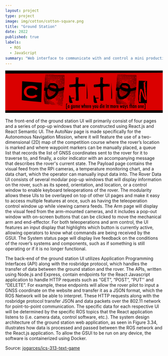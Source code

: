 ```yaml
---
layout: project
type: project
image: img/cotton/cotton-square.png
title: "Ground Station"
date: 2022
published: true
labels:
  - ROS
  - JavaScript
summary: "Web interface to communicate with and control a mini production Mars rover."
---
```


<img class="img-fluid" src="../img/cotton/cotton-header.png">

The front-end of the ground station UI will primarily consist of four pages and a series of pop-up windows that are constructed using React.js and React Semantic UI. The AutoNav page is made specifically for the Autonomous Navigation Mission, where it will feature the use of a two-dimensional (2D) map of the competition course where the rover’s location is marked and where waypoint markers can be manually placed, a queue list that records the list of GNSS coordinates sent to the rover for it to traverse to, and finally, a color indicator with an accompanying message that describes the rover's current state. The Payload page contains the visual feed from the RPi cameras, a temperature monitoring chart, and a data chart, which the operator can manually input data into. The Rover Data UI consists of several modular pop-up windows that will display information on the rover, such as its speed, orientation, and location, or a control window to enable keyboard teleoperations of the rover. The modularity allows these UIs to be overlayed on top of other UI pages and make it easy to access multiple features at once, such as having the teleoperation control window up while viewing camera feeds. The Arm page will display the visual feed from the arm-mounted cameras, and it includes a pop-out window with on-screen buttons that can be clicked to move the mechanical arm and end-effector. For both teleoperations and arm control, the UI features an input display that highlights which button is currently active, allowing operators to know what commands are being received by the GSUI. The System status page will display live feedback on the conditions of the rover’s systems and components, such as if something is still operating or if it is no longer functional.

The back-end of the ground station UI utilizes Application Programming Interfaces (API) along with the rosbridge protocol, which handles the transfer of data between the ground station and the rover. The APIs, written using Node.js and Express, contain endpoints for the React Javascript application to handle HTTP requests such as “GET”, “POST”, “PUT'' and “DELETE”. For example, these endpoints will allow the rover pilot to input a GNSS coordinate on the website and transfer it as a JSON format, which the ROS Network will be able to interpret. These HTTP requests along with the rosbridge protocol transfer JSON and data packets over the 802.11 network for point-to-point communication. The specific data for each respective UI will be determined by the specific ROS topics that the React application listens to (i.e. camera data, control software, etc.). The system design architecture of the ground station web application, as seen in Figure 3.34, illustrates how data is processed and passed between the ROS network and the React.js application. To allow the GSUI to be run on any device, the software is containerized using Docker.

Source: <a href="https://github.com/jogarces/ics-313-text-game"><i class="large github icon "></i>jogarces/ics-313-text-game</a>
